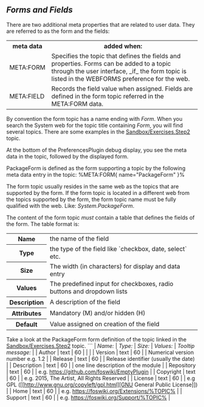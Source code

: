 ## _Forms and Fields_	

There are two additional meta properties that are related to user data. They are referred to as the form and the fields:

<table class="foswikiTable">
<tr class="foswikiTableOdd foswikiTableRowdataBgSorted0 foswikiTableRowdataBg0">
<th class="foswikiTableCol0 foswikiFirstCol"> meta data </th>
<th class="foswikiTableCol1 foswikiLastCol"> added when: </th>
</tr>
<tr class="foswikiTableEven foswikiTableRowdataBgSorted0 foswikiTableRowdataBg0">
<td class="foswikiTableCol0 foswikiFirstCol"> META:FORM </td>
<td class="foswikiTableCol1 foswikiLastCol"> Specifies the topic that defines the fields and properties. Forms can be added to a topic through the user interface, _if_ the form topic is listed in the WEBFORMS preference for the web. </td>
</tr>
<tr class="foswikiTableOdd foswikiTableRowdataBgSorted1 foswikiTableRowdataBg1">
<td class="foswikiTableCol0 foswikiFirstCol foswikiLast"> META:FIELD </td>
<td class="foswikiTableCol1 foswikiLastCol foswikiLast"> Records the field value when assigned. Fields are defined in the form topic referred in the META:FORM data. </td>
</tr>
</table>

By convention the form topic has a name ending with _Form_. When you search the System web for the topic title containing _Form_, you will find several topics. There are some examples in the [Sandbox/Exercises.Step2](https://[[HOST_SUBDOMAIN]]-80-[[KATACODA_HOST]].environments.katacoda.com/foswiki/Sandbox/Exercises.Step2) topic.

At the bottom of the PreferencesPlugin debug display, you see the meta data in the topic, followed by the displayed form.

PackageForm is defined as the form supporting a topic by the following meta data entry in the topic: %META:FORM\{ name="PackageForm" \}%

The form topic usually resides in the same web as the topics that are supported by the form. If the form topic is located in a different web from the topics supported by the form, the form topic name must be fully qualified with the web. Like: _System.PackageForm_.

The content of the form topic _must_ contain a table that defines the fields of the form. The table format is:

<table class="foswikiTable">
<tr class="foswikiTableOdd foswikiTableRowdataBgSorted0 foswikiTableRowdataBg0">
<th class="foswikiTableCol0 foswikiFirstCol"> Name </th>
<td class="foswikiTableCol1 foswikiLastCol"> the name of the field </td>
</tr>
<tr class="foswikiTableEven foswikiTableRowdataBgSorted1 foswikiTableRowdataBg1">
<th class="foswikiTableCol0 foswikiFirstCol"> Type </th>
<td class="foswikiTableCol1 foswikiLastCol"> the type of the field like `checkbox, date, select` etc. </td>
</tr>
<tr class="foswikiTableOdd foswikiTableRowdataBgSorted0 foswikiTableRowdataBg0">
<th class="foswikiTableCol0 foswikiFirstCol"> Size </th>
<td class="foswikiTableCol1 foswikiLastCol"> The width (in characters) for display and data entry </td>
</tr>
<tr class="foswikiTableEven foswikiTableRowdataBgSorted1 foswikiTableRowdataBg1">
<th class="foswikiTableCol0 foswikiFirstCol"> Values </th>
<td class="foswikiTableCol1 foswikiLastCol"> The predefined input for checkboxes, radio buttons and dropdown lists </td>
</tr>
<tr class="foswikiTableOdd foswikiTableRowdataBgSorted0 foswikiTableRowdataBg0">
<th class="foswikiTableCol0 foswikiFirstCol"> Description </th>
<td class="foswikiTableCol1 foswikiLastCol"> A description of the field </td>
</tr>
<tr class="foswikiTableEven foswikiTableRowdataBgSorted1 foswikiTableRowdataBg1">
<th class="foswikiTableCol0 foswikiFirstCol"> Attributes </th>
<td class="foswikiTableCol1 foswikiLastCol"> Mandatory (M) and/or hidden (H) </td>
</tr>
<tr class="foswikiTableOdd foswikiTableRowdataBgSorted0 foswikiTableRowdataBg0">
<th class="foswikiTableCol0 foswikiFirstCol foswikiLast"> Default </th>
<td class="foswikiTableCol1 foswikiLastCol foswikiLast"> Value assigned on creation of the field </td>
</tr>
</table>

Take a look at the PackageForm form definition of the topic linked in the [Sandbox/Exercises.Step2](https://[[HOST_SUBDOMAIN]]-80-[[KATACODA_HOST]].environments.katacoda.com/foswiki/Sandbox/Exercises.Step2) topic. ```
| *Name:* | *Type:* | *Size:* | *Values:* | *Tooltip message:* |
| Author | text | 60 | | |
| Version | text | 60 | | Numerical version number e.g. 1.2 |
| Release | text | 60 | | Release identifier (usually the date) |
| Description | text | 60 | | one line description of the module |
| Repository | text | 60 | | e.g. https://github.com/foswiki/EmptyPlugin |
| Copyright | text | 60 | | e.g. 2015, The Artist, All Rights Reserved |
| License | text | 60 | | e.g GPL ([[http://www.gnu.org/copyleft/gpl.html][GNU General Public License]]) |
| Home | text | 60 | | e.g. https://foswiki.org/Extensions/%TOPIC% |
| Support | text | 60 | | e.g. https://foswiki.org/Support/%TOPIC% |
```

